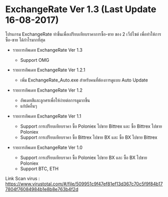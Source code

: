 # ExchangeRate Ver 1.3 (Last Update 16-08-2017)
โปรแกรม ExchangeRate ทำขึ้นเพื่อเปรียบเทียบราคาการซื้อ-ขาย ของ 2 เว็ปไซต์ เพื่อทำให้การซื้อ-ขาย ได้กำไรมากที่สุด
- รายการอัพเดท ExchangeRate Ver 1.3
   - Support OMG
   
- รายการอัพเดท ExchangeRate Ver 1.2.1
   - เพิ่ม ExchangeRate_Auto.exe สำหรับคนที่ต้องการดูแบบ Auto Update
   
- รายการอัพเดท ExchangeRate Ver 1.2
   - อัพเดทสีและลูกศรเพื่อให้ง่ายต่อการดูมากขึ้น
   - แก้บัคอื่นๆ
   
- รายการอัพเดท ExchangeRate Ver 1.1
   - Support การเปรียบเทียบราคา ซื้อ Poloniex ไปขาย Bittrex และ ซื้อ Bittrex ไปขาย Poloniex
   - Support การเปรียบเทียบราคา ซื้อ Bittrex ไปขาย BX และ ซื้อ BX ไปขาย Bittrex
   
- รายการอัพเดท ExchangeRate Ver 1.0
   - Support การเปรียบเทียบราคา ซื้อ Poloniex ไปขาย BX และ ซื้อ BX ไปขาย Poloniex
   - Support BTC, ETH
   
Link Scan virus : https://www.virustotal.com/#/file/509951c9f47ef81ef13d367c70c5f9f84b177804f76084984b1e8b8e763b4f2d
